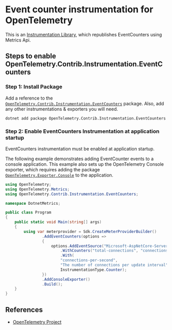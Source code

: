 # Event counter instrumentation for OpenTelemetry

This is an
[Instrumentation Library](https://github.com/open-telemetry/opentelemetry-specification/blob/main/specification/glossary.md#instrumentation-library),
which republishes EventCounters using Metrics Api.

## Steps to enable OpenTelemetry.Contrib.Instrumentation.EventCounters

### Step 1: Install Package

Add a reference to the
[`OpenTelemetry.Contrib.Instrumentation.EventCounters`](https://www.nuget.org/packages/OpenTelemetry.Contrib.Instrumentation.EventCounters)
package. Also, add any other instrumentations & exporters you will need.

```shell
dotnet add package OpenTelemetry.Contrib.Instrumentation.EventCounters
```

### Step 2: Enable EventCounters Instrumentation at application startup

EventCounters instrumentation must be enabled at application startup.

The following example demonstrates adding EventCounter events to a
console application. This example also sets up the OpenTelemetry Console
exporter, which requires adding the package
[`OpenTelemetry.Exporter.Console`](https://www.nuget.org/packages/OpenTelemetry.Exporter.Console)
to the application.

```csharp
using OpenTelemetry;
using OpenTelemetry.Metrics;
using OpenTelemetry.Contrib.Instrumentation.EventCounters; 

namespace DotnetMetrics;

public class Program
{
    public static void Main(string[] args)
    {
        using var meterprovider = Sdk.CreateMeterProviderBuilder()
                .AddEventCounters(options =>
                {
                    options.AddEventSource("Microsoft-AspNetCore-Server-Kestrel")
                        .WithCounters("total-connections", "connections-per-second")
                        .With(
                        "connections-per-second",
                        "The number of connections per update interval",
                        InstrumentationType.Counter);
                })
                .AddConsoleExporter()
                .Build();
    }
}
```

## References

* [OpenTelemetry Project](https://opentelemetry.io/)
